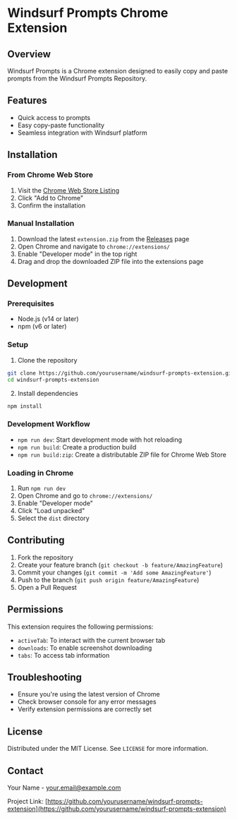 # Windsurf Prompts Chrome Extension

## Overview

Windsurf Prompts is a Chrome extension designed to easily copy and paste prompts from the Windsurf Prompts Repository.

## Features

- Quick access to prompts
- Easy copy-paste functionality
- Seamless integration with Windsurf platform

## Installation

### From Chrome Web Store

1. Visit the [Chrome Web Store Listing](https://chrome.google.com/webstore/detail/your-extension-id)
2. Click "Add to Chrome"
3. Confirm the installation

### Manual Installation

1. Download the latest `extension.zip` from the [Releases](https://github.com/yourusername/windsurf-prompts-extension/releases) page
2. Open Chrome and navigate to `chrome://extensions/`
3. Enable "Developer mode" in the top right
4. Drag and drop the downloaded ZIP file into the extensions page

## Development

### Prerequisites

- Node.js (v14 or later)
- npm (v6 or later)

### Setup

1. Clone the repository
```bash
git clone https://github.com/yourusername/windsurf-prompts-extension.git
cd windsurf-prompts-extension
```

2. Install dependencies
```bash
npm install
```

### Development Workflow

- `npm run dev`: Start development mode with hot reloading
- `npm run build`: Create a production build
- `npm run build:zip`: Create a distributable ZIP file for Chrome Web Store

### Loading in Chrome

1. Run `npm run dev`
2. Open Chrome and go to `chrome://extensions/`
3. Enable "Developer mode"
4. Click "Load unpacked"
5. Select the `dist` directory

## Contributing

1. Fork the repository
2. Create your feature branch (`git checkout -b feature/AmazingFeature`)
3. Commit your changes (`git commit -m 'Add some AmazingFeature'`)
4. Push to the branch (`git push origin feature/AmazingFeature`)
5. Open a Pull Request

## Permissions

This extension requires the following permissions:
- `activeTab`: To interact with the current browser tab
- `downloads`: To enable screenshot downloading
- `tabs`: To access tab information

## Troubleshooting

- Ensure you're using the latest version of Chrome
- Check browser console for any error messages
- Verify extension permissions are correctly set

## License

Distributed under the MIT License. See `LICENSE` for more information.

## Contact

Your Name - [your.email@example.com](mailto:your.email@example.com)

Project Link: [https://github.com/yourusername/windsurf-prompts-extension](https://github.com/yourusername/windsurf-prompts-extension)
